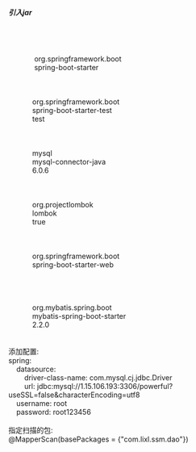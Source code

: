 <html>
    <body>
        <h5>引入jar</h5>
        <br/>&nbsp;&nbsp;&nbsp;&nbsp;&nbsp;&nbsp;&nbsp;&nbsp;<!-- spring-boot 启动 -->
        <br/>&nbsp;&nbsp;&nbsp;&nbsp;&nbsp;&nbsp;&nbsp;&nbsp; <dependency>
        <br/>&nbsp;&nbsp;&nbsp;&nbsp;&nbsp;&nbsp;&nbsp;&nbsp;&nbsp;&nbsp;&nbsp;&nbsp; <groupId>org.springframework.boot</groupId>
        <br/>&nbsp;&nbsp;&nbsp;&nbsp;&nbsp;&nbsp;&nbsp;&nbsp;&nbsp;&nbsp;&nbsp;&nbsp; <artifactId>spring-boot-starter</artifactId>
        <br/>&nbsp;&nbsp;&nbsp;&nbsp;&nbsp;&nbsp;&nbsp;&nbsp; </dependency>
        <br/>&nbsp;&nbsp;&nbsp;&nbsp;&nbsp;&nbsp;&nbsp;&nbsp;<!-- spring-boot 测试 -->
        <br/>&nbsp;&nbsp;&nbsp;&nbsp;&nbsp;&nbsp;&nbsp;&nbsp;<dependency>
        <br/>&nbsp;&nbsp;&nbsp;&nbsp;&nbsp;&nbsp;&nbsp;&nbsp;&nbsp;&nbsp;&nbsp;&nbsp;<groupId>org.springframework.boot</groupId>
        <br/>&nbsp;&nbsp;&nbsp;&nbsp;&nbsp;&nbsp;&nbsp;&nbsp;&nbsp;&nbsp;&nbsp;&nbsp;<artifactId>spring-boot-starter-test</artifactId>
        <br/>&nbsp;&nbsp;&nbsp;&nbsp;&nbsp;&nbsp;&nbsp;&nbsp;&nbsp;&nbsp;&nbsp;&nbsp;<scope>test</scope>
        <br/>&nbsp;&nbsp;&nbsp;&nbsp;&nbsp;&nbsp;&nbsp;&nbsp;</dependency>
        <br/>&nbsp;&nbsp;&nbsp;&nbsp;&nbsp;&nbsp;&nbsp;&nbsp;<!-- 连接数据库 -->
        <br/>&nbsp;&nbsp;&nbsp;&nbsp;&nbsp;&nbsp;&nbsp;&nbsp;<dependency>
        <br/>&nbsp;&nbsp;&nbsp;&nbsp;&nbsp;&nbsp;&nbsp;&nbsp;&nbsp;&nbsp;&nbsp;&nbsp;<groupId>mysql</groupId>
        <br/>&nbsp;&nbsp;&nbsp;&nbsp;&nbsp;&nbsp;&nbsp;&nbsp;&nbsp;&nbsp;&nbsp;&nbsp;<artifactId>mysql-connector-java</artifactId>
        <br/>&nbsp;&nbsp;&nbsp;&nbsp;&nbsp;&nbsp;&nbsp;&nbsp;&nbsp;&nbsp;&nbsp;&nbsp;<version>6.0.6</version>
        <br/>&nbsp;&nbsp;&nbsp;&nbsp;&nbsp;&nbsp;&nbsp;&nbsp;</dependency>
        <br/>&nbsp;&nbsp;&nbsp;&nbsp;&nbsp;&nbsp;&nbsp;&nbsp;<!-- lombok pojo bean 简化工程使用-->
        <br/>&nbsp;&nbsp;&nbsp;&nbsp;&nbsp;&nbsp;&nbsp;&nbsp;<dependency>
        <br/>&nbsp;&nbsp;&nbsp;&nbsp;&nbsp;&nbsp;&nbsp;&nbsp;&nbsp;&nbsp;&nbsp;&nbsp;<groupId>org.projectlombok</groupId>
        <br/>&nbsp;&nbsp;&nbsp;&nbsp;&nbsp;&nbsp;&nbsp;&nbsp;&nbsp;&nbsp;&nbsp;&nbsp;<artifactId>lombok</artifactId>
        <br/>&nbsp;&nbsp;&nbsp;&nbsp;&nbsp;&nbsp;&nbsp;&nbsp;&nbsp;&nbsp;&nbsp;&nbsp;<optional>true</optional>
        <br/>&nbsp;&nbsp;&nbsp;&nbsp;&nbsp;&nbsp;&nbsp;&nbsp;</dependency>
        <br/>&nbsp;&nbsp;&nbsp;&nbsp;&nbsp;&nbsp;&nbsp;&nbsp;<!-- spring-boot web项目必要的包 -->
        <br/>&nbsp;&nbsp;&nbsp;&nbsp;&nbsp;&nbsp;&nbsp;&nbsp;<dependency>
        <br/>&nbsp;&nbsp;&nbsp;&nbsp;&nbsp;&nbsp;&nbsp;&nbsp;&nbsp;&nbsp;&nbsp;&nbsp;<groupId>org.springframework.boot</groupId>
        <br/>&nbsp;&nbsp;&nbsp;&nbsp;&nbsp;&nbsp;&nbsp;&nbsp;&nbsp;&nbsp;&nbsp;&nbsp;<artifactId>spring-boot-starter-web</artifactId>
        <br/>&nbsp;&nbsp;&nbsp;&nbsp;&nbsp;&nbsp;&nbsp;&nbsp;</dependency>
        <br/>
        <br/>&nbsp;&nbsp;&nbsp;&nbsp;&nbsp;&nbsp;&nbsp;&nbsp;<!-- 添加此包扫描mybatis注解,没有此报 java.lang.annotation.AnnotationFormatError-->
        <br/>&nbsp;&nbsp;&nbsp;&nbsp;&nbsp;&nbsp;&nbsp;&nbsp;<dependency>
        <br/>&nbsp;&nbsp;&nbsp;&nbsp;&nbsp;&nbsp;&nbsp;&nbsp;&nbsp;&nbsp;&nbsp;&nbsp;<groupId>org.mybatis.spring.boot</groupId>
        <br/>&nbsp;&nbsp;&nbsp;&nbsp;&nbsp;&nbsp;&nbsp;&nbsp;&nbsp;&nbsp;&nbsp;&nbsp;<artifactId>mybatis-spring-boot-starter</artifactId>
        <br/>&nbsp;&nbsp;&nbsp;&nbsp;&nbsp;&nbsp;&nbsp;&nbsp;&nbsp;&nbsp;&nbsp;&nbsp;<version>2.2.0</version>
        <br/>&nbsp;&nbsp;&nbsp;&nbsp;&nbsp;&nbsp;&nbsp;&nbsp;</dependency>
        <br/>
        <br/>添加配置:
        <br/>spring:
        <br/>&nbsp;&nbsp;&nbsp;&nbsp;datasource:
        <br/>&nbsp;&nbsp;&nbsp;&nbsp;&nbsp;&nbsp;&nbsp;&nbsp;driver-class-name: com.mysql.cj.jdbc.Driver
        <br/>&nbsp;&nbsp;&nbsp;&nbsp;&nbsp;&nbsp;&nbsp;&nbsp;url: jdbc:mysql://1.15.106.193:3306/powerful?useSSL=false&characterEncoding=utf8
        <br/>&nbsp;&nbsp;&nbsp;&nbsp;username: root
        <br/>&nbsp;&nbsp;&nbsp;&nbsp;password: root123456
        <br/>
        <br/>指定扫描的包:
        <br/>@MapperScan(basePackages = {"com.lixl.ssm.dao"})
    </body>
</html>
